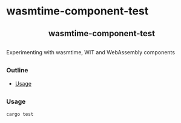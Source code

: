 # wasmtime-component-test

<div align="center">

  <h2 align="center">wasmtime-component-test</h2>
</div>

##

Experimenting with wasmtime, WIT and WebAssembly components

##

### Outline

- [Usage](#usage)

##

### Usage

```bash
cargo test
````
